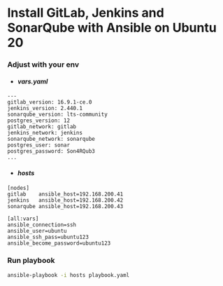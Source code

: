 # Install GitLab, Jenkins and SonarQube with Ansible on Ubuntu 20
### Adjust with your env
- #### <i> vars.yaml </i>
```
---
gitlab_version: 16.9.1-ce.0
jenkins_version: 2.440.1
sonarqube_version: lts-community
postgres_version: 12
gitlab_network: gitlab
jenkins_network: jenkins
sonarqube_network: sonarqube
postgres_user: sonar
postgres_password: Son4RQub3
...
```
- #### <i> hosts </i>
```
[nodes]
gitlab    ansible_host=192.168.200.41
jenkins   ansible_host=192.168.200.42
sonarqube ansible_host=192.168.200.43     

[all:vars]
ansible_connection=ssh
ansible_user=ubuntu
ansible_ssh_pass=ubuntu123
ansible_become_password=ubuntu123
```
### Run playbook
``` bash
ansible-playbook -i hosts playbook.yaml
``` 
